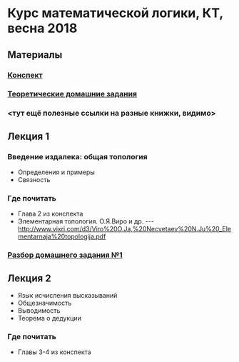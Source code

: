 Курс математической логики, КТ, весна 2018
==========================
## Материалы
### [Конспект](https://github.com/shd/logic2018/blob/master/conspect.pdf)
### [Теоретические домашние задания](https://github.com/shd/logic2018/blob/master/hw-theory.pdf)
### <тут ещё полезные ссылки на разные книжки, видимо>

## Лекция 1
### Введение издалека: общая топология
+ Определения и примеры
+ Связность
### Где почитать
+ Глава 2 из конспекта
+ Элементарная топология. О.Я.Виро и др. --- http://www.vixri.com/d3/Viro%20O.Ja,%20Necvetaev%20N.Ju%20_Elementarnaja%20topologija.pdf
### [Разбор домашнего задания №1](https://github.com/shd/logic2018/blob/master/hw1-editorial.pdf)

## Лекция 2
+ Язык исчисления высказываний
+ Общезначимость
+ Выводимость
+ Теорема о дедукции
### Где почитать
+ Главы 3-4 из конспекта
